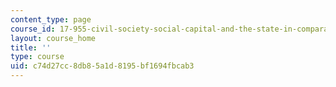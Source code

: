 ```yaml
---
content_type: page
course_id: 17-955-civil-society-social-capital-and-the-state-in-comparative-perspective-fall-2004
layout: course_home
title: ''
type: course
uid: c74d27cc-8db8-5a1d-8195-bf1694fbcab3
---
```

